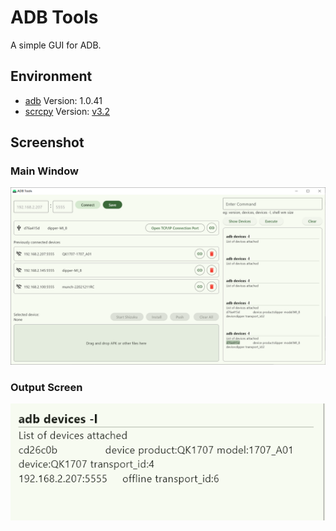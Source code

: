 # ADB Tools

A simple GUI for ADB.

## Environment

- [adb](https://developer.android.com/tools/releases/platform-tools) Version: 1.0.41
- [scrcpy](https://github.com/Genymobile/scrcpy) Version: [v3.2](https://github.com/Genymobile/scrcpy/releases/tag/v3.2)

## Screenshot

### Main Window
![img_1.png](.README_images/img_1.png)


### Output Screen

![img.png](img.png)